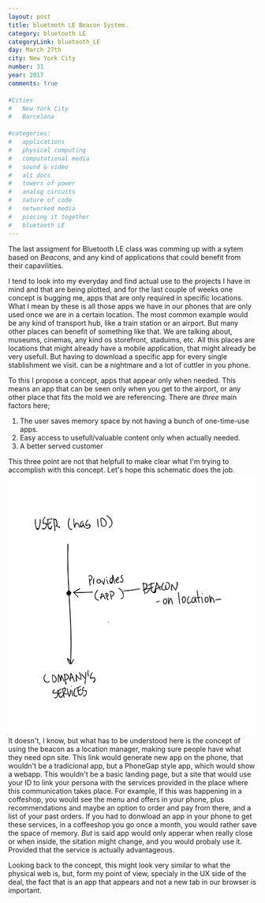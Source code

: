 ```yaml
---
layout: post
title: bluetooth LE Beacon System.
category: bluetooth LE
categoryLink: bluetooth_LE
day: March 27th
city: New York City
number: 31
year: 2017
comments: true

#Cities
#	New York City
#	Barcelona

#categories:
#	applications
#	physical computing 
#	computational media 
#	sound & video 
#	alt docs
#	towers of power 
#	analog circuits 
#	nature of code
#	networked media
#	piecing it together
#	bluetooth LE
---
```


The last assigment for Bluetooth LE class was comming up with a sytem based on *Beacons*, and any kind of applications that could benefit from their capavilities.

I tend to look into my everyday and find actual use to the projects I have in mind and that are being plotted, and for the last couple of weeks one concept is bugging me, apps that are only required in specific locations.
<br>What I mean by these is all those apps we have in our phones that are only used once we are in a certain location. The most common example would be any kind of transport hub, like a train station or an airport. But many other places can benefit of something like that. We are talking about, museums, cinemas, any kind os storefront, staduims, etc. All this places are locations that might already have a mobile application, that might already be very usefull. But having to download a specific app for every single stablishment we visit. can be a nightmare and a lot of cuttler in you phone.

To this I propose a concept, apps that appear only when needed. This means an app that can be seen only when you get to the airport, or any other place that fits the mold we are referencing. There are *three* main factors here;

1. The user saves memory space by not having a bunch of one-time-use apps.
2. Easy access to usefull/valuable content only when actually needed.
3. A better served customer

This three point are not that helpfull to make clear what I'm trying to accomplish with this concept. Let's hope this schematic does the job.<br>
![alt text](/img/thumnailsBlog/31_2.svg)
It doesn't, I know, but what has to be understood here is the concept of using the beacon as a location manager, making sure people have what they need opn site. This link would generate new app on the phone, that wouldn't be a tradicional app, but a PhoneGap style app, which would show a webapp. This wouldn't be a basic landing page, but a site that would use your ID to link your persona with the services provided in the place where this communication takes place. For example, If this was happening in a coffeshop, you would see the menu and offers in your phone, plus recommendations and maybe an option to order and pay from there, and a list of your past orders. If you had to donwload an app in your phone to get these services, in a coffeeshop you go once a month, you would rather save the space of memory. *But* is said app would only apperar when really close or when inside, the sitation might change, and you would probaly use it. Provided that the service is actually advantageous.

Looking back to the concept, this might look very similar to what the physical web is, but, form my point of view, specialy in the UX side of the deal, the fact that is an app that appears and not a new tab in our browser is important.